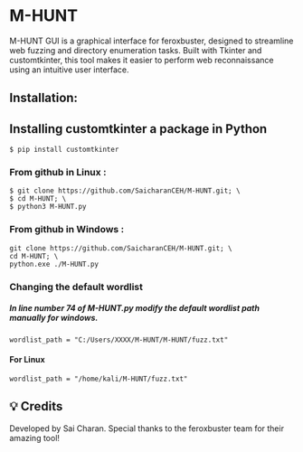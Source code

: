 # M-HUNT

M-HUNT GUI is a graphical interface for feroxbuster, designed to streamline web fuzzing and directory enumeration tasks. Built with Tkinter and customtkinter, this tool makes it easier to perform web reconnaissance using an intuitive user interface.


## Installation:
## Installing customtkinter a package in Python
```
$ pip install customtkinter

```

### From github in Linux :
```
$ git clone https://github.com/SaicharanCEH/M-HUNT.git; \
$ cd M-HUNT; \
$ python3 M-HUNT.py
```
### From github in Windows :
```
git clone https://github.com/SaicharanCEH/M-HUNT.git; \
cd M-HUNT; \
python.exe ./M-HUNT.py
```
### Changing the default wordlist 
##### In line number 74 of M-HUNT.py modify the default wordlist path manually for windows.
```
wordlist_path = "C:/Users/XXXX/M-HUNT/M-HUNT/fuzz.txt"

```
#### For Linux
```
wordlist_path = "/home/kali/M-HUNT/fuzz.txt"
```
## 💡 Credits

Developed by Sai Charan. Special thanks to the feroxbuster team for their amazing tool!
